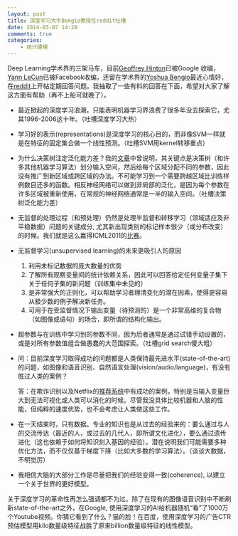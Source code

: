 ```yaml
---
layout: post
title: 深度学习大牛Bengio教授在reddit吐槽
date: 2014-03-07 14:20
comments: true
categories: 
    - 统计建模
---
```


Deep Learning学术界的三架马车，目前[Geoffrey Hinton](https://www.cs.toronto.edu/~hinton/‎)已被Google 收编，[Yann LeCun](http://yann.lecun.com/)已被Facebook收编，还留在学术界的[Yoshua Bengio](http://www.iro.umontreal.ca/~bengioy/yoshua_en/index.html)最近心情好，在[reddit](http://www.reddit.com/r/MachineLearning/comments/1ysry1/ama_yoshua_bengio/)上开帖定期回答问题。我抽取了一些有料的回答在下面，希望对大家了解这方面有帮助（再不上船可就晚了）。

* 最近掀起的深度学习浪潮，只能表明机器学习界浪费了很多年没去探索它，尤其1996-2006这十年。（吐槽深度学习大热）

* 学习好的表示(representations)是深度学习的核心目的，而非像SVM一样就是在特征的固定集合做一个线性预测。（吐槽SVM用kernel转移重点）

* 为什么决策树注定泛化能力差？我的[文章](http://www.iro.umontreal.ca/~lisa/pointeurs/bengio+al-decisiontrees-2010.pdf)中曾说明，其关键点是决策树（和许多其他机器学习算法）划分输入空间，然后给每个区域分配不同的参数，因此没有推广到新区域或跨区域的办法。不可能学习到一个需要跨越区域比训练样例数目还多的函数。相反神经网络可以做到非局部的泛化，是因为每个参数在许多区域被重新使用，在常规的神经网络通常是一半的输入空间。（吐槽决策树泛化能力差）

* 无监督的处理过程（和预处理）仍然是处理半监督和转移学习（领域适应及非平稳数据）问题的关键成分, 尤其新出现类别的标记样本很少（或分布改变）的时候。我们就是这么赢得ICML2011的[比赛](http://www.causality.inf.ethz.ch/unsupervised-learning.php)。 

*    无监督学习(unsupervised learning)的未来更吸引人的原因

     1. 利用未标记数据的庞大数量的优势
     2. 了解所有观察变量间的统计依赖关系，因此可以回答给定任何变量子集下关于任何子集的新问题（训练集中未见的）
     3. 是非常强大的正则化，可以帮助学习者理清变化的潜在因素，使得更容易从极少数的例子解决新任务。
     4. 可用于在受监督情况下输出变量（待预测的）是一个非常高维的复合物（如图像或语句）的场合，即所谓的结构化输出。 

* 超参数与在训练中学习到的参数不同，因为后者通常是通过试错手动设置的，或是对所有参数值组合做愚蠢的大范围探索。（吐槽grid search傻大粗）


*   问：目前深度学习取得成功的问题都是人类保持最先进水平(state-of-the-art)的问题，如图像和语音识别、自然语言处理(vision/audio/language)，有没有胜过人类的案例？
 
    答：在欺诈识别以及Netflix的[推荐系统](http://techblog.netflix.com/2014/02/distributed-neural-networks-with-gpus.html)中有成功的案例，特别是当输入变量巨大到无法可视化或人类可以消化的时候。尽管我没具体比较机器和人脑的性能，但纯粹的速度优势，也不会考虑让人类做这些工作。

* 在一天结束时，只有数据。专业的知识也是从过去的经验来的：要么通过与人的交流传达（最近的人，或过去的几代人，即所谓文化进化），要么通过遗传进化（这也依赖于如何将知识刻入基因的经验）。潜在说明我们可能需要多种优化方法，而不仅仅基于梯度下降（比如大多数的学习算法）。（谈谈大数据，不明觉厉）

* 我相信大脑的大部分工作是尽量把我们的经验变得一致(coherence), 以建立一个关于世界的更好模型。

关于深度学习的革命性再怎么强调都不为过。除了在现有的图像语音识别中不断刷新state-of-the-art之外，在Google, 使用深度学习的AI给机器随机“看”了1000万个Youtube视频。你猜它看到了什么？猫的脸！在百度，使用深度学习的广告CTR预估模型用kilo数量级特征战胜了原来billion数量级特征的线性模型。